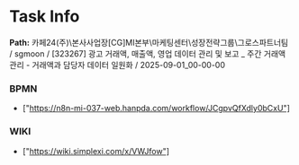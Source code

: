 # Task Info

**Path:** 카페24(주)\본사사업장\[CG]MI본부\마케팅센터\성장전략그룹\그로스파트너팀 / sgmoon / [323267] 광고 거래액, 매출액, 영업 데이터 관리 및 보고 _ 주간 거래액 관리 - 거래액과 담당자 데이터 일원화 / 2025-09-01_00-00-00

### BPMN
- ["https://n8n-mi-037-web.hanpda.com/workflow/JCgpvQfXdly0bCxU"]

### WIKI
- ["https://wiki.simplexi.com/x/VWJfow"]

